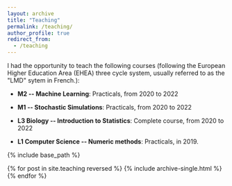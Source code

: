 ```yaml
---
layout: archive
title: "Teaching"
permalink: /teaching/
author_profile: true
redirect_from:
  - /teaching
---
```

I had the opportunity to teach the following courses (following the European Higher Education Area (EHEA) three cycle system, usually referred to as the "LMD" sytem in French.):

- **M2 -- Machine Learning**: Practicals, from 2020 to 2022

- **M1 -- Stochastic Simulations**: Practicals, from 2020 to 2022

- **L3 Biology -- Introduction to Statistics**: Complete course, from 2020 to 2022

- **L1 Computer Science -- Numeric methods**: Practicals, in 2019.

{% include base_path %}

{% for post in site.teaching reversed %}
  {% include archive-single.html %}
{% endfor %}
